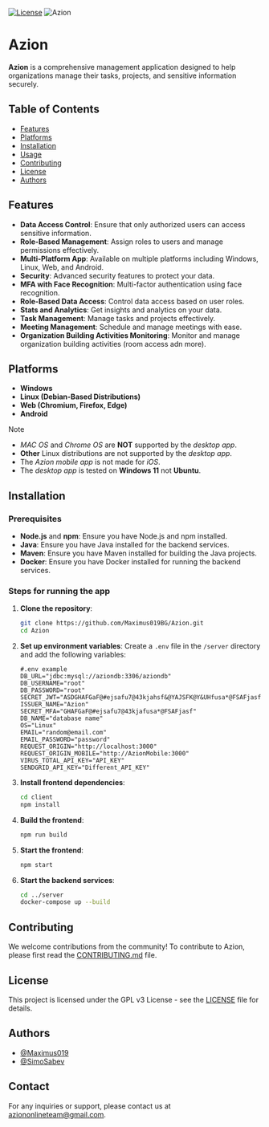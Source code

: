 [![License](https://img.shields.io/badge/License-GPL_v3-teal)](https://github.com/Maximus019BG/Azion/blob/master/LICENSE)
![Azion](https://maximus019bg.github.io/TopVideoGames/Azion.png)

# Azion

**Azion** is a comprehensive management application designed to help organizations manage their tasks, projects, and sensitive information securely.

## Table of Contents
- [Features](#features)
- [Platforms](#platforms)
- [Installation](#installation)
- [Usage](#usage)
- [Contributing](#contributing)
- [License](#license)
- [Authors](#authors)

## Features
- **Data Access Control**: Ensure that only authorized users can access sensitive information.
- **Role-Based Management**: Assign roles to users and manage permissions effectively.
- **Multi-Platform App**: Available on multiple platforms including Windows, Linux, Web, and Android.
- **Security**: Advanced security features to protect your data.
- **MFA with Face Recognition**: Multi-factor authentication using face recognition.
- **Role-Based Data Access**: Control data access based on user roles.
- **Stats and Analytics**: Get insights and analytics on your data.
- **Task Management**: Manage tasks and projects effectively.
- **Meeting Management**: Schedule and manage meetings with ease.
- **Organization Building Activities Monitoring**: Monitor and manage organization building activities (room access adn more).

## Platforms
- **Windows**
- **Linux (Debian-Based Distributions)**
- **Web (Chromium, Firefox, Edge)**
- **Android**

> [!Note] 
> - *MAC OS* and *Chrome OS* are **NOT** supported by the *desktop app*.
> - **Other** Linux distributions are not supported by the *desktop app*.
> - The *Azion mobile app* is not made for *iOS*.
> - The *desktop app* is tested on **Windows 11** not **Ubuntu**.

## Installation
### Prerequisites
- **Node.js** and **npm**: Ensure you have Node.js and npm installed.
- **Java**: Ensure you have Java installed for the backend services.
- **Maven**: Ensure you have Maven installed for building the Java projects.
- **Docker**: Ensure you have Docker installed for running the backend services.

### Steps for running the app
1. **Clone the repository**:
    ```sh
    git clone https://github.com/Maximus019BG/Azion.git
    cd Azion
    ```

2. **Set up environment variables**:
    Create a `.env` file in the `/server` directory and add the following variables:
    ```dotenv
    #.env example
    DB_URL="jdbc:mysql://aziondb:3306/aziondb"
    DB_USERNAME="root"
    DB_PASSWORD="root"
    SECRET_JWT="ASDGHAFGaF@#ejsafu7@43kjahsf&@YAJSFK@Y&UHfusa*@FSAFjasf"
    ISSUER_NAME="Azion"
    SECRET_MFA="GHAFGaF@#ejsafu7@43kjafusa*@FSAFjasf"
    DB_NAME="database name"
    OS="Linux"
    EMAIL="random@email.com"
    EMAIL_PASSWORD="password"
    REQUEST_ORIGIN="http://localhost:3000"
    REQUEST_ORIGIN_MOBILE="http://AzionMobile:3000"
    VIRUS_TOTAL_API_KEY="API_KEY"
    SENDGRID_API_KEY="Different_API_KEY"

    ```

3. **Install frontend dependencies**:
    ```sh
    cd client
    npm install
    ```

4. **Build the frontend**:
    ```sh
    npm run build
    ```
    
5. **Start the frontend**:
    ```sh
    npm start
    ```

6. **Start the backend services**:
    ```sh
    cd ../server
    docker-compose up --build
    ```
    
## Contributing
We welcome contributions from the community! To contribute to Azion, please first read the [CONTRIBUTING.md](https://github.com/Maximus019BG/Azion/blob/dev/CONTRIBUTING.md) file.

## License
This project is licensed under the GPL v3 License - see the [LICENSE](https://github.com/Maximus019BG/Azion/blob/master/LICENSE) file for details.

## Authors
- [@Maximus019](https://github.com/Maximus019BG)
- [@SimoSabev](https://github.com/SimoSabev)

## Contact
For any inquiries or support, please contact us at [aziononlineteam@gmail.com](mailto:aziononlineteam@gmail.com).
